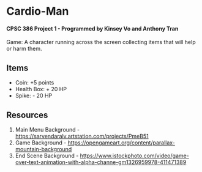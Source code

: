 # Cardio-Man
#### CPSC 386 Project 1 - Programmed by Kinsey Vo and Anthony Tran

Game: A character running across the screen collecting items that will help or harm them.

## Items
  - Coin: +5 points
  - Health Box: + 20 HP
  - Spike: - 20 HP

## Resources
  1) Main Menu Background - https://sarvendaralv.artstation.com/projects/PmeB51
  2) Game Background - https://opengameart.org/content/parallax-mountain-background
  3) End Scene Background - https://www.istockphoto.com/video/game-over-text-animation-with-alpha-channe-gm1326959978-411471389
